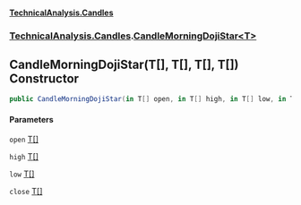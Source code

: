 #### [TechnicalAnalysis.Candles](TechnicalAnalysis.Candles.md 'TechnicalAnalysis.Candles')
### [TechnicalAnalysis.Candles](TechnicalAnalysis.Candles.md#TechnicalAnalysis.Candles 'TechnicalAnalysis.Candles').[CandleMorningDojiStar&lt;T&gt;](CandleMorningDojiStar_T_.md 'TechnicalAnalysis.Candles.CandleMorningDojiStar<T>')

## CandleMorningDojiStar(T[], T[], T[], T[]) Constructor

```csharp
public CandleMorningDojiStar(in T[] open, in T[] high, in T[] low, in T[] close);
```
#### Parameters

<a name='TechnicalAnalysis.Candles.CandleMorningDojiStar_T_.CandleMorningDojiStar(T[],T[],T[],T[]).open'></a>

`open` [T](CandleMorningDojiStar_T_.md#TechnicalAnalysis.Candles.CandleMorningDojiStar_T_.T 'TechnicalAnalysis.Candles.CandleMorningDojiStar<T>.T')[[]](https://docs.microsoft.com/en-us/dotnet/api/System.Array 'System.Array')

<a name='TechnicalAnalysis.Candles.CandleMorningDojiStar_T_.CandleMorningDojiStar(T[],T[],T[],T[]).high'></a>

`high` [T](CandleMorningDojiStar_T_.md#TechnicalAnalysis.Candles.CandleMorningDojiStar_T_.T 'TechnicalAnalysis.Candles.CandleMorningDojiStar<T>.T')[[]](https://docs.microsoft.com/en-us/dotnet/api/System.Array 'System.Array')

<a name='TechnicalAnalysis.Candles.CandleMorningDojiStar_T_.CandleMorningDojiStar(T[],T[],T[],T[]).low'></a>

`low` [T](CandleMorningDojiStar_T_.md#TechnicalAnalysis.Candles.CandleMorningDojiStar_T_.T 'TechnicalAnalysis.Candles.CandleMorningDojiStar<T>.T')[[]](https://docs.microsoft.com/en-us/dotnet/api/System.Array 'System.Array')

<a name='TechnicalAnalysis.Candles.CandleMorningDojiStar_T_.CandleMorningDojiStar(T[],T[],T[],T[]).close'></a>

`close` [T](CandleMorningDojiStar_T_.md#TechnicalAnalysis.Candles.CandleMorningDojiStar_T_.T 'TechnicalAnalysis.Candles.CandleMorningDojiStar<T>.T')[[]](https://docs.microsoft.com/en-us/dotnet/api/System.Array 'System.Array')